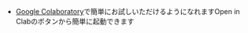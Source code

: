 - [Google Colaboratory](https://github.com/mustuzakayuto/communication/blob/communication/GoogleClab%E3%81%A7%E5%AE%9F%E8%A1%8C.ipynb)で簡単にお試しいただけるようになれますOpen in Clabのボタンから簡単に起動できます
